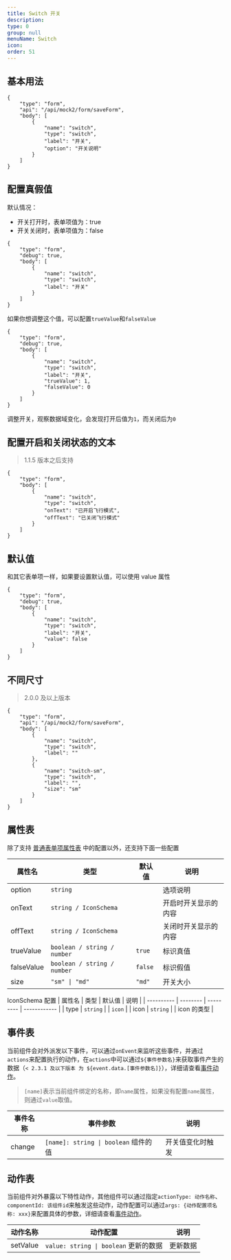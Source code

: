 ```yaml
---
title: Switch 开关
description:
type: 0
group: null
menuName: Switch
icon:
order: 51
---
```


## 基本用法

```schema: scope="body"
{
    "type": "form",
    "api": "/api/mock2/form/saveForm",
    "body": [
        {
            "name": "switch",
            "type": "switch",
            "label": "开关",
            "option": "开关说明"
        }
    ]
}
```

## 配置真假值

默认情况：

- 开关打开时，表单项值为：true
- 开关关闭时，表单项值为：false

```schema: scope="body"
{
    "type": "form",
    "debug": true,
    "body": [
        {
            "name": "switch",
            "type": "switch",
            "label": "开关"
        }
    ]
}
```

如果你想调整这个值，可以配置`trueValue`和`falseValue`

```schema: scope="body"
{
    "type": "form",
    "debug": true,
    "body": [
        {
            "name": "switch",
            "type": "switch",
            "label": "开关",
            "trueValue": 1,
            "falseValue": 0
        }
    ]
}
```

调整开关，观察数据域变化，会发现打开后值为`1`，而关闭后为`0`

## 配置开启和关闭状态的文本

> 1.1.5 版本之后支持

```schema: scope="body"
{
    "type": "form",
    "body": [
        {
            "name": "switch",
            "type": "switch",
            "onText": "已开启飞行模式",
            "offText": "已关闭飞行模式"
        }
    ]
}
```

## 默认值

和其它表单项一样，如果要设置默认值，可以使用 value 属性

```schema: scope="body"
{
    "type": "form",
    "debug": true,
    "body": [
        {
            "name": "switch",
            "type": "switch",
            "label": "开关",
            "value": false
        }
    ]
}
```

## 不同尺寸

> 2.0.0 及以上版本

```schema: scope="body"
{
    "type": "form",
    "api": "/api/mock2/form/saveForm",
    "body": [
        {
            "name": "switch",
            "type": "switch",
            "label": ""
        },
        {
            "name": "switch-sm",
            "type": "switch",
            "label": "",
            "size": "sm"
        }
    ]
}
```

## 属性表

除了支持 [普通表单项属性表](./formitem#%E5%B1%9E%E6%80%A7%E8%A1%A8) 中的配置以外，还支持下面一些配置

| 属性名     | 类型                        | 默认值  | 说明                 |
| ---------- | --------------------------- | ------- | -------------------- |
| option     | `string`                    |         | 选项说明             |
| onText     | `string / IconSchema`       |         | 开启时开关显示的内容 |
| offText    | `string / IconSchema`       |         | 关闭时开关显示的内容 |
| trueValue  | `boolean / string / number` | `true`  | 标识真值             |
| falseValue | `boolean / string / number` | `false` | 标识假值             |
| size       | `"sm" \| "md"`              | `"md"`  | 开关大小             |

IconSchema 配置
| 属性名 | 类型 | 默认值 | 说明 |
| ---------- | -------- | --------- | ------------ |
| type | `string` | | `icon` |
| icon | `string` | | icon 的类型 |

## 事件表

当前组件会对外派发以下事件，可以通过`onEvent`来监听这些事件，并通过`actions`来配置执行的动作，在`actions`中可以通过`${事件参数名}`来获取事件产生的数据（`< 2.3.1 及以下版本 为 ${event.data.[事件参数名]}`），详细请查看[事件动作](../../docs/concepts/event-action)。

> `[name]`表示当前组件绑定的名称，即`name`属性，如果没有配置`name`属性，则通过`value`取值。

| 事件名称 | 事件参数                             | 说明             |
| -------- | ------------------------------------ | ---------------- |
| change   | `[name]: string \| boolean` 组件的值 | 开关值变化时触发 |

## 动作表

当前组件对外暴露以下特性动作，其他组件可以通过指定`actionType: 动作名称`、`componentId: 该组件id`来触发这些动作，动作配置可以通过`args: {动作配置项名称: xxx}`来配置具体的参数，详细请查看[事件动作](../../docs/concepts/event-action#触发其他组件的动作)。

| 动作名称 | 动作配置                              | 说明     |
| -------- | ------------------------------------- | -------- |
| setValue | `value: string \| boolean` 更新的数据 | 更新数据 |
